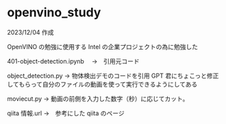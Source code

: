 # openvino_study

2023/12/04 作成

OpenVINO の勉強に使用する
Intel の企業プロジェクトの為に勉強した

401-object-detection.ipynb 　->　引用元コード

object_detection.py -> 物体検出デモのコードを引用
GPT 君にちょこっと修正してもらって自分のファイルの動画を使って実行できるようにしてある

moviecut.py -> 動画の前側を入力した数字（秒）に応じてカット。

qiita 情報.url ->　参考にした qiita のページ

